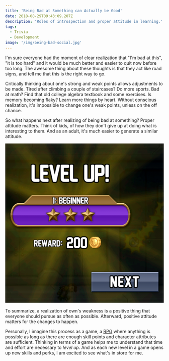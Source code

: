 ```yaml
---
title: 'Being Bad at Something can Actually be Good'
date: 2018-08-29T09:43:09.207Z
description: 'Roles of introspection and proper attitude in learning.'
tags:
  - Trivia
  - Development
image: '/img/being-bad-social.jpg'
---
```


I'm sure everyone had the moment of clear realization that "I'm bad at this", "it is too hard" and it would be much better and easier to quit now before too long. The awesome thing about these thoughts is that they act like road signs, and tell me that this is the right way to go.

Critically thinking about one's strong and weak points allows adjustments to be made. Tired after climbing a couple of staircases? Do more sports. Bad at math? Find that old college algebra textbook and some exercises. Is memory becoming flaky? Learn more things by heart. Without conscious realization, it's impossible to change one's weak points, unless on the off chance.

So what happens next after realizing of being bad at something? Proper attitude matters. Think of kids, of how they don't give up at doing what is interesting to them. And as an adult, it's much easier to generate a similar attitude.

![Leveling up](/img/being-bad.png)

To summarize, a realization of own's weakness is a positive thing that everyone should pursue as often as possible. Afterward, positive attitude matters for the changes to happen.

Personally, I imagine this process as a game, a [RPG](https://en.wikipedia.org/wiki/Role-playing_game) where anything is possible as long as there are enough skill points and character attributes are sufficient. Thinking in terms of a game helps me to understand that time and effort are necessary to _level up_. And as each new level in a game opens up new skills and perks, I am excited to see what's in store for me.
